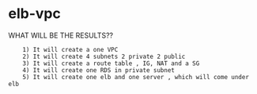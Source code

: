 # elb-vpc
 WHAT WILL BE THE RESULTS??
        
        1) It will create a one VPC
        2) It will create 4 subnets 2 private 2 public
        3) It will create a route table , IG, NAT and a SG
        4) It will create one RDS in private subnet
        5) It will create one elb and one server , which will come under elb
       
